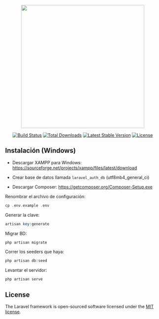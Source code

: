<p align="center"><img src="https://res.cloudinary.com/dtfbvvkyp/image/upload/v1566331377/laravel-logolockup-cmyk-red.svg" width="400"></p>

<p align="center">
<a href="https://travis-ci.org/laravel/framework"><img src="https://travis-ci.org/laravel/framework.svg" alt="Build Status"></a>
<a href="https://packagist.org/packages/laravel/framework"><img src="https://poser.pugx.org/laravel/framework/d/total.svg" alt="Total Downloads"></a>
<a href="https://packagist.org/packages/laravel/framework"><img src="https://poser.pugx.org/laravel/framework/v/stable.svg" alt="Latest Stable Version"></a>
<a href="https://packagist.org/packages/laravel/framework"><img src="https://poser.pugx.org/laravel/framework/license.svg" alt="License"></a>
</p>

## Instalación (Windows)

- Descargar XAMPP para Windows: https://sourceforge.net/projects/xampp/files/latest/download

- Crear base de datos llamada ```laravel_auth_db``` (utf8mb4_general_ci)

- Descargar Composer: https://getcomposer.org/Composer-Setup.exe

Renombrar el archivo de configuración:

```php
cp .env.example .env
```

Generar la clave:

```php
artisan key:generate
```

Migrar BD:

```php
php artisan migrate
```

Correr los seeders que haya:

```php
php artisan db:seed
```

Levantar el servidor:

```php
php artisan serve
```

## License

The Laravel framework is open-sourced software licensed under the [MIT license](https://opensource.org/licenses/MIT).
